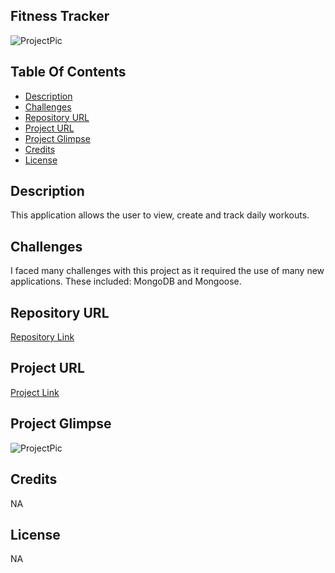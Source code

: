 ## Fitness Tracker

![ProjectPic](https://img.shields.io/badge/LICENSE-NA-blue)

## Table Of Contents

- [Description](#description)
- [Challenges](#challenges)
- [Repository URL](#repository-URL)
- [Project URL](#project-URL)
- [Project Glimpse](#Project-Glimpse)
- [Credits](#credits)
- [License](#license)

## Description

This application allows the user to view, create and track daily workouts.

## Challenges

I faced many challenges with this project as it required the use of many new applications. These included: MongoDB and Mongoose.

## Repository URL

[Repository Link](https://github.com/chadclark1234/Workout-Tracker)

## Project URL

[Project Link](https://thawing-cliffs-01912.herokuapp.com/?id=603710b24bb947421d49840f)

## Project Glimpse

![ProjectPic](public/images/demo.gif)

## Credits

NA

## License

NA
